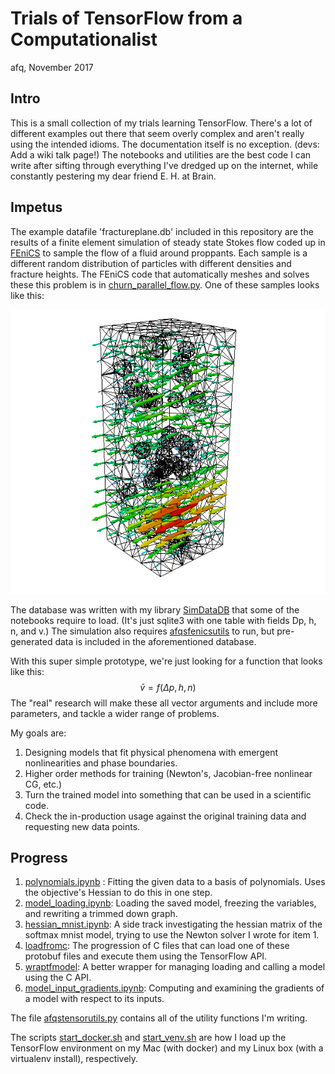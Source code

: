# Trials of TensorFlow from a Computationalist

afq, November 2017

## Intro
This is a small collection of my trials learning TensorFlow. There's a lot of different examples out there that seem overly complex and aren't really using the intended idioms. The documentation itself is no exception. (devs: Add a wiki talk page!) The notebooks and utilities are the best code I can write after sifting through everything I've dredged up on the internet, while constantly pestering my dear friend E. H. at Brain.

## Impetus

The example datafile 'fractureplane.db' included in this repository are the results of a finite element simulation of steady state Stokes flow coded up in [FEniCS](fenicsproject.org) to sample the flow of a fluid around proppants. Each sample is a different random distribution of particles with different densities and fracture heights. The FEniCS code that automatically meshes and solves these this problem is in [churn_parallel_flow.py](churn_parallel_flow.py). One of these samples looks like this:

![Flow in a fracture around proppants](images/flowfield.png)

The database was written with my library [SimDataDB](https://bitbucket.org/afqueiruga/simdatadb/) that some of the notebooks require to load. (It's just sqlite3 with one table with fields Dp, h, n, and v.) The simulation also requires [afqsfenicsutils](https://bitbucket.org/afqueiruga/afqsfenicsutils/) to run, but pre-generated data is included in the aforementioned database.

With this super simple prototype, we're just looking for a function that looks like this:
$$\bar{v} = f(\Delta p,h,n)$$
The "real" research will make these all vector arguments and include more parameters, and tackle a wider range of problems.

My goals are:

1. Designing models that fit physical phenomena with emergent nonlinearities and phase boundaries.
2. Higher order methods for training (Newton's, Jacobian-free nonlinear CG, etc.)
3. Turn the trained model into something that can be used in a scientific code.
4. Check the in-production usage against the original training data and requesting new data points.

## Progress

1. [polynomials.ipynb](polynomials.ipynb) : Fitting the given data to a basis of polynomials. Uses the objective's Hessian to do this in one step.
2. [model_loading.ipynb](model_loading.ipynb): Loading the saved model, freezing the variables, and rewriting a trimmed down graph.
3. [hessian_mnist.ipynb](hessian_mnist.ipynb): A side track investigating the hessian matrix of the softmax mnist model, trying to use the Newton solver I wrote for item 1.
4. [loadfromc](loadfromc): The progression of C files that can load one of these protobuf files and execute them using the TensorFlow API.
5. [wraptfmodel](wraptfmodel): A better wrapper for managing loading and calling a model using the C API.
6. [model_input_gradients.ipynb](model_input_gradients.ipynb): Computing and examining the gradients of a model with respect to its inputs.

The file [afqstensorutils.py](afqstensorutils.py) contains all of the utility functions I'm writing.

The scripts [start_docker.sh](start_docker.sh) and [start_venv.sh](start_venv.sh) are how I load up the TensorFlow environment on my Mac (with docker) and my Linux box (with a virtualenv install), respectively. 
